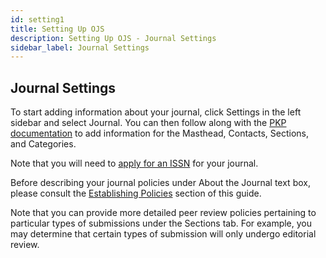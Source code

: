 ```yaml
---
id: setting1
title: Setting Up OJS
description: Setting Up OJS - Journal Settings
sidebar_label: Journal Settings
---
```


## Journal Settings
To start adding information about your journal, click Settings in the left sidebar and select Journal. You can then follow along with the [PKP documentation](https://docs.pkp.sfu.ca/learning-ojs/en/journal-setup) to add information for the Masthead, Contacts, Sections, and Categories.

Note that you will need to [apply for an ISSN](identifiers.md) for your journal.

Before describing your journal policies under About the Journal text box, please consult the [Establishing Policies](establish2.md) section of this guide.

Note that you can provide more detailed peer review policies pertaining to particular types of submissions under the Sections tab. For example, you may determine that certain types of submission will only undergo editorial review.
